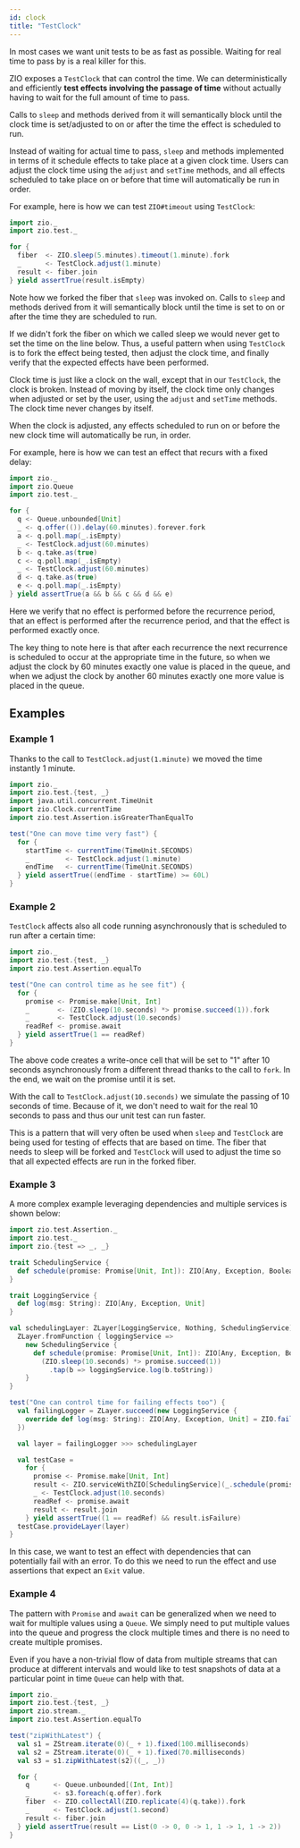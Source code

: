 ```yaml
---
id: clock
title: "TestClock"
---
```


In most cases we want unit tests to be as fast as possible. Waiting for real time to pass by is a real killer for this. 

ZIO exposes a `TestClock` that can control the time. We can deterministically and efficiently **test effects involving the passage of time** without actually having to wait for the full amount of time to pass.

Calls to `sleep` and methods derived from it will semantically block until the clock time is set/adjusted to on or after the time the effect is scheduled to run.

Instead of waiting for actual time to pass, `sleep` and methods implemented in terms of it schedule effects to take place at a given clock time. Users can adjust the clock time using the `adjust` and `setTime` methods, and all effects scheduled to take place on or before that time will automatically be run in order.

For example, here is how we can test `ZIO#timeout` using `TestClock`:

```scala mdoc:compile-only
import zio._
import zio.test._

for {
  fiber  <- ZIO.sleep(5.minutes).timeout(1.minute).fork
  _      <- TestClock.adjust(1.minute)
  result <- fiber.join
} yield assertTrue(result.isEmpty)
```

Note how we forked the fiber that `sleep` was invoked on. Calls to `sleep` and methods derived from it will semantically block until the time is set to on or after the time they are scheduled to run. 

If we didn't fork the fiber on which we called sleep we would never get to set the time on the line below. Thus, a useful pattern when using `TestClock` is to fork the effect being tested, then adjust the clock time, and finally verify that the expected effects have been performed.

Clock time is just like a clock on the wall, except that in our `TestClock`, the clock is broken. Instead of moving by itself, the clock time only changes when adjusted or set by the user, using the `adjust` and `setTime` methods. The clock time never changes by itself.

When the clock is adjusted, any effects scheduled to run on or before the new clock time will automatically be run, in order.

For example, here is how we can test an effect that recurs with a fixed delay:

```scala mdoc:compile-only
import zio._
import zio.Queue
import zio.test._

for {
  q <- Queue.unbounded[Unit]
  _ <- q.offer(()).delay(60.minutes).forever.fork
  a <- q.poll.map(_.isEmpty)
  _ <- TestClock.adjust(60.minutes)
  b <- q.take.as(true)
  c <- q.poll.map(_.isEmpty)
  _ <- TestClock.adjust(60.minutes)
  d <- q.take.as(true)
  e <- q.poll.map(_.isEmpty)
} yield assertTrue(a && b && c && d && e)
``` 

Here we verify that no effect is performed before the recurrence period, that an effect is performed after the recurrence period, and that the effect is performed exactly once. 

The key thing to note here is that after each recurrence the next recurrence is scheduled to occur at the appropriate time in the future, so when we adjust the clock by 60 minutes exactly one value is placed in the queue, and when we adjust the clock by another 60 minutes exactly one more value is placed in the queue.

## Examples

### Example 1

Thanks to the call to `TestClock.adjust(1.minute)` we moved the time instantly 1 minute.

```scala mdoc:compile-only
import zio._
import zio.test.{test, _}
import java.util.concurrent.TimeUnit
import zio.Clock.currentTime
import zio.test.Assertion.isGreaterThanEqualTo

test("One can move time very fast") {
  for {
    startTime <- currentTime(TimeUnit.SECONDS)
    _         <- TestClock.adjust(1.minute)
    endTime   <- currentTime(TimeUnit.SECONDS)
  } yield assertTrue((endTime - startTime) >= 60L)
}
```

### Example 2

`TestClock` affects also all code running asynchronously that is scheduled to run after a certain time:

```scala mdoc:compile-only
import zio._
import zio.test.{test, _}
import zio.test.Assertion.equalTo

test("One can control time as he see fit") {
  for {
    promise <- Promise.make[Unit, Int]
    _       <- (ZIO.sleep(10.seconds) *> promise.succeed(1)).fork
    _       <- TestClock.adjust(10.seconds)
    readRef <- promise.await
  } yield assertTrue(1 == readRef)
}
```

The above code creates a write-once cell that will be set to "1" after 10 seconds asynchronously from a different thread thanks to the call to `fork`. In the end, we wait on the promise until it is set.

With the call to `TestClock.adjust(10.seconds)` we simulate the passing of 10 seconds of time. Because of it, we don't need to wait for the real 10 seconds to pass and thus our unit test can run faster.

This is a pattern that will very often be used when `sleep` and `TestClock` are being used for testing of effects that are based on time. The fiber that needs to sleep will be forked and `TestClock` will used to adjust the time so that all expected effects are run in the forked fiber.

### Example 3

A more complex example leveraging dependencies and multiple services is shown below:

```scala mdoc:compile-only
import zio.test.Assertion._
import zio.test._
import zio.{test => _, _}

trait SchedulingService {
  def schedule(promise: Promise[Unit, Int]): ZIO[Any, Exception, Boolean]
}

trait LoggingService {
  def log(msg: String): ZIO[Any, Exception, Unit]
}

val schedulingLayer: ZLayer[LoggingService, Nothing, SchedulingService] =
  ZLayer.fromFunction { loggingService =>
    new SchedulingService {
      def schedule(promise: Promise[Unit, Int]): ZIO[Any, Exception, Boolean] =
        (ZIO.sleep(10.seconds) *> promise.succeed(1))
          .tap(b => loggingService.log(b.toString))
    }
}

test("One can control time for failing effects too") {
  val failingLogger = ZLayer.succeed(new LoggingService {
    override def log(msg: String): ZIO[Any, Exception, Unit] = ZIO.fail(new Exception("BOOM"))
  })

  val layer = failingLogger >>> schedulingLayer

  val testCase =
    for {
      promise <- Promise.make[Unit, Int]
      result <- ZIO.serviceWithZIO[SchedulingService](_.schedule(promise)).exit.fork
      _ <- TestClock.adjust(10.seconds)
      readRef <- promise.await
      result <- result.join
    } yield assertTrue((1 == readRef) && result.isFailure)
  testCase.provideLayer(layer)
}
```

In this case, we want to test an effect with dependencies that can potentially fail with an error. To do this we need to run the effect and use assertions that expect an `Exit` value.

### Example 4

The pattern with `Promise` and `await` can be generalized when we need to wait for multiple values using a `Queue`. We simply need to put multiple values into the queue and progress the clock multiple times and there is no need to create multiple promises.

Even if you have a non-trivial flow of data from multiple streams that can produce at different intervals and would like to test snapshots of data at a particular point in time `Queue` can help with that.

```scala mdoc:compile-only
import zio._
import zio.test.{test, _}
import zio.stream._
import zio.test.Assertion.equalTo

test("zipWithLatest") {
  val s1 = ZStream.iterate(0)(_ + 1).fixed(100.milliseconds)
  val s2 = ZStream.iterate(0)(_ + 1).fixed(70.milliseconds)
  val s3 = s1.zipWithLatest(s2)((_, _))

  for {
    q      <- Queue.unbounded[(Int, Int)]
    _      <- s3.foreach(q.offer).fork
    fiber  <- ZIO.collectAll(ZIO.replicate(4)(q.take)).fork
    _      <- TestClock.adjust(1.second)
    result <- fiber.join
  } yield assertTrue(result == List(0 -> 0, 0 -> 1, 1 -> 1, 1 -> 2))
}
```
